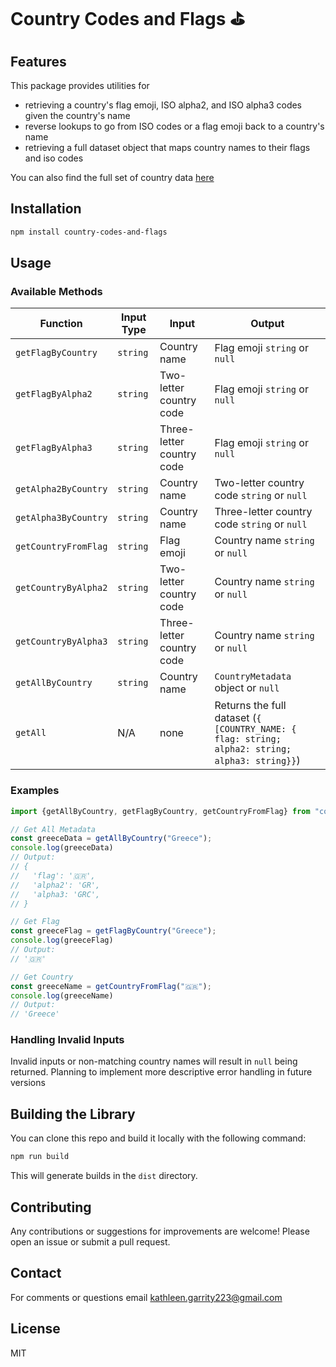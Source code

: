 # Country Codes and Flags ⛳️

## Features

This package provides utilities for 

* retrieving a country's flag emoji, ISO alpha2, and ISO alpha3 codes given the country's name
* reverse lookups to go from ISO codes or a flag emoji back to a country's name
* retrieving a full dataset object that maps country names to their flags and iso codes

You can also find the full set of country data [here](https://github.com/kgarrity22/country-codes-and-flags/blob/main/src/country-lookup.ts)


## Installation

```bash
npm install country-codes-and-flags
```



## Usage

### Available Methods
| Function             | Input Type | Input                     | Output                                                                                         |
|----------------------|------------|---------------------------|------------------------------------------------------------------------------------------------|
| `getFlagByCountry`   | `string`   | Country name              | Flag emoji `string` or `null`                                                                  |
| `getFlagByAlpha2`    | `string`   | Two-letter country code   | Flag emoji `string` or `null`                                                                  |
| `getFlagByAlpha3`    | `string`   | Three-letter country code | Flag emoji `string` or `null`                                                                  |
| `getAlpha2ByCountry` | `string`   | Country name              | Two-letter country code `string` or `null`                                                     |
| `getAlpha3ByCountry` | `string`   | Country name              | Three-letter country code `string` or `null`                                                   |
| `getCountryFromFlag` | `string`   | Flag emoji                | Country name `string` or `null`                                                                |
| `getCountryByAlpha2` | `string`   | Two-letter country code   | Country name `string` or `null`                                                                |
| `getCountryByAlpha3` | `string`   | Three-letter country code | Country name `string` or `null`                                                                |
| `getAllByCountry`    | `string`   | Country name              | `CountryMetadata` object or `null`                                                             |
| `getAll`             | N/A        | none                      | Returns the full dataset (`{ [COUNTRY_NAME: { flag: string; alpha2: string; alpha3: string}}`) |


### Examples

```typescript
import {getAllByCountry, getFlagByCountry, getCountryFromFlag} from "country-codes-and-flags";

// Get All Metadata
const greeceData = getAllByCountry("Greece");
console.log(greeceData)
// Output:
// {
//   'flag': '🇬🇷',
//   'alpha2': 'GR',
//   'alpha3: 'GRC',
// }

// Get Flag
const greeceFlag = getFlagByCountry("Greece");
console.log(greeceFlag)
// Output:
// '🇬🇷'

// Get Country
const greeceName = getCountryFromFlag("🇬🇷");
console.log(greeceName)
// Output:
// 'Greece'

```

### Handling Invalid Inputs

Invalid inputs or non-matching country names will result in `null` being returned. Planning to implement more descriptive error handling in future versions

## Building the Library

You can clone this repo and build it locally with the following command: 

```bash
npm run build
```

This will generate builds in the `dist` directory.


## Contributing

Any contributions or suggestions for improvements are welcome! Please open an issue or submit a pull request.

## Contact

For comments or questions email kathleen.garrity223@gmail.com

## License

MIT